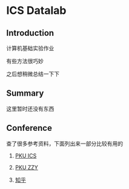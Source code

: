 # ICS Datalab

## Introduction

计算机基础实验作业

有些方法很巧妙

之后想稍微总结一下下

## Summary

这里暂时还没有东西

## Conference

查了很多参考资料，下面列出来一部分比较有用的

1. [PKU ICS](http://115.28.88.148/)

2. [PKU ZZY](https://blog.csdn.net/PKU_ZZY/article/details/52754289)

3. [知乎](https://zhuanlan.zhihu.com/p/28335741)
